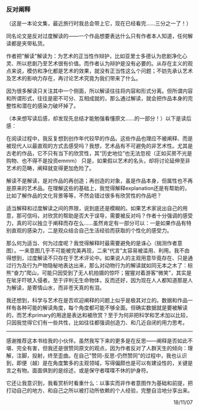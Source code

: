 ﻿### 反对阐释

（这是一本论文集，最近旅行时我总会带上它，现在已经看完……三分之一了！）

同名论文是反对过度解读的——一个作品想要表达什么只有作者本人知道，任何解读都是夹带私货。

作者把"解读"解读为：为艺术的正当性作辩护，比如亚里士多德认为悲剧净化心灵、所以悲剧乃至艺术很有价值。而作者认为辩护是没有必要的。从存在主义的观点来说，模仿和净化都是艺术的效果，就没有正当性这么个问题；不妨先承认艺术及艺术的影响力存在，再讨论艺术究竟为我们带来了什么。

因为很多解读只关注其中一个侧面，所以解读往往将内容和形式分离。但所谓内容和所谓形式，往往是密不可分、互相成就的，那么通过解读，就会把作品本身的完整性和潜在的感染力破坏掉了。

（本来想写读后感，却发现先总结才能勉强看懂原文……的一部分！）以下是读后感：

在阅读过程中，我反复想到创作年代较早的作品。这些作品也理应不被阐释、而是被现代人以最直观的方式去感受吗？我想，艺术品有不可避免的非艺术性。尤其是古老的作品，它不只有当下的欣赏性，其“历史地位”也无法忽视（正如买房不光是购物、也不得不是投资emmm） 只是，如果假以艺术的名头，却将讨论延伸至非艺术的范畴，阐释就变得更加危险了。

解读不是解读，是对作品的再创造；再创造的对象，虽是作品本身，但属性也不再是原来的艺术品。在理解这些的基础上，我觉得解释explanation还是有帮助的，比如了解作品的文化背景等等，不然会错过很多有欣赏性的作品吧？

适当解释和过度解读之间的界限，说到底还是模糊的。如果艺术家说出自己的用意，那可信吗，对欣赏的帮助是否大于误导，需要被反对吗？作者十分强调的感受力，真的可以独立于阐释而存在么……虽然肯定有一部分可以：一是如果作品有特别直观的感染力，二是观众结合自己生活经验而获取的个性化的感受力。

那么何为适当、何为过度呢？我觉得解释时最需要避免的是诛心（揣测作者意图）。一来意图几乎不可能被完美再现，二来“代言”太容易被滥用、利用。我不由得想到，过度解读不只存在于艺术评论中。如果说人的主观用意毕竟存在、只是通过行为及行为产物隐秘地表达出来，那么对动物行为的解读就如同无本之木了：棕熊“奋力”爬山，可能只因受到了无人机拍摄的惊吓；猩猩对着游客“微笑”，其实是在呲牙吓唬入侵者。至于评判无生命物体，反而还好，因为现在人人都知道那是人为解读，是寄情山水，而非苍天真的有泪。

我还想到，科学与艺术在是否欢迎阐释的问题上似乎是极其对立的。数据和作品一样有各种可能的解读角度，每个角度都可能不够全面。但确实数据就是要被解读的，而艺术primary的用途是表达和被欣赏？至于为何非把科学和艺术加以比较，只因我觉得它们有一些共性，比如往往都强调创造力、和几近自闭的用力思考。

---------------

感谢推荐这本书给我的小伙伴。虽然我写下来的更多是在反思——阐释是否如此不堪、完全有害，但我还是很赞同原文的观点，因为作者反对了人群天生的倾向：理解，注脚，投射，终至歪曲。在自己"赞同-反思-仍然赞同"的过程中，我也认识到，即便（越）是在角度繁多的主观领域，写得偏颇也是可以有建设性的，关键是言之有物。面面俱到的是综述，或是保守者喋喋不休的护身符。

它还让我意识到，我看赏析时看重什么：以事实而非作者意图作为基础和前提，把打动自己的地方、和自己之所以被打动所依赖的个人经验，完整自洽地分享出来。

<p align="right">18/11/07</p>
